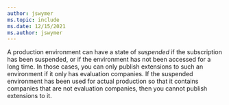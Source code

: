 ```yaml
---
author: jswymer
ms.topic: include
ms.date: 12/15/2021
ms.author: jswymer
---
```

A production environment can have a state of *suspended* if the subscription has been suspended, or if the environment has not been accessed for a long time. In those cases, you can only publish extensions to such an environment if it only has evaluation companies. If the suspended environment has been used for actual production so that it contains companies that are not evaluation companies, then you cannot publish extensions to it.